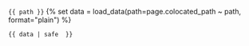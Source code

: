 `{{ path }}`
{% set data = load_data(path=page.colocated_path ~ path, format="plain") %}
```{{codelang}}
{{ data | safe  }}
```
